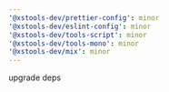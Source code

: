 ```yaml
---
'@xstools-dev/prettier-config': minor
'@xstools-dev/eslint-config': minor
'@xstools-dev/tools-script': minor
'@xstools-dev/tools-mono': minor
'@xstools-dev/mix': minor
---
```


upgrade deps
